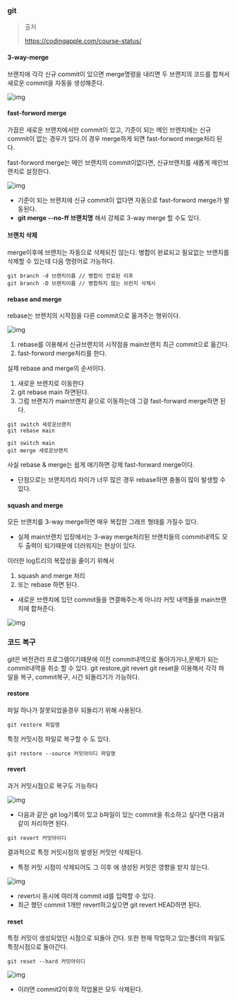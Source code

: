 ### git

> 출처
>
> https://codingapple.com/course-status/

#### 3-way-merge

브랜치에 각각 신규 commit이 있으면 merge명령을 내리면 두 브랜치의 코드를 합쳐서 새로운 commit을 자동을 생성해준다.

![img](https://codingapple.com/wp-content/uploads/2022/06/merge1.png)

#### fast-forword merge

가끔은 새로운 브랜치에서만 commit이 있고, 기준이 되는 메인 브렌치에는 신규 commit이 없는 경우가 있다.이 경우 merge하게 되면 fast-forword merge처리 된다.

fast-forword merge는 메인 브랜치의 commit이없다면, 신규브랜치를 새롭게 메인브랜치로 설정한다.

![img](https://codingapple.com/wp-content/uploads/2022/06/%EA%B7%B8%EB%A6%BC3-4.png)

- 기준이 되는 브랜치에 신규 commit이 없다면 자동으로 fast-forword merge가 발동된다.
-  **git merge --no-ff 브랜치명** 해서 강제로 3-way merge 할 수도 있다.

#### 브랜치 삭제

merge이후에 브랜치는 자동으로 삭제되진 않는다. 병합이 완료되고 필요없는 브랜치를 삭제할 수 있는데 다음 명령어로 가능하다.

```
git branch -d 브랜치이름 // 병합이 안료된 이후
git branch -D 브랜치이름 // 병합하지 않는 브런치 삭제시
```

#### rebase and merge

rebase는 브랜치의 시작점을 다른 commit으로 옮겨주는 행위이다.

![img](https://codingapple.com/wp-content/uploads/2022/06/merge3.png)

1. rebase를 이용해서 신규브랜치의 시작점을 main브랜치 최근 commit으로 옮긴다.
2. fast-forword merge처리를 한다.

실제 rebase and merge의 순서이다.

1. 새로운 브랜치로 이동한다
2. git rebase main 하면된다.
3. 그럼 브랜치가 main브랜치 끝으로 이동하는데 그걸 fast-forward merge하면 된다.

```
git switch 새로운브랜치
git rebase main

git switch main
git merge 새로운브랜치
```

사실 rebase & merge는 쉽게 애기하면 강제 fast-forward merge이다.

- 단점으로는 브랜치끼리 차이가 너무 많은 경우 rebase하면 충돌이 많이 발생할 수 있다.

#### squash and merge 

모든 브랜치를 3-way merge하면 매우 복잡한 그래프 형태를 가질수 있다.

- 실제 main브랜치 입장에서는 3-way merge처리된 브랜치들의 commit내역도 모두 출력이 되기때문에 더러워지는 현상이 있다.

이러한 log트리의 복잡성을 줄이기 위해서 

1. squash and merge 처리 
2. 또는 rebase 하면 된다.

- 새로운 브랜치에 있던 commit들을 연결해주는게 아니라 커밋 내역들을 main브랜치에 합쳐준다.

![img](https://codingapple.com/wp-content/uploads/2022/06/%EA%B7%B8%EB%A6%BC2.png)

### 코드 복구

git은 버전관리 프로그램이기때문에 이전 commit내역으로 돌아가거나,문제가 되는 commit내역을 취소 할 수 있다. git restore,git revert git reset을 이용해서 각각 파일을 복구, commit복구, 시간 되돌리기가 가능하다.

#### restore

파일 하나가 잘못되었을경우 되돌리기 위해 사용된다.

```
git restore 파일명
```

특정 커밋시점 파일로 복구할 수 도 있다.

```
git restore --source 커밋아이디 파일명
```

#### revert

과거 커밋시점으로 복구도 가능하다

![img](https://codingapple.com/wp-content/uploads/2022/06/%EC%BA%A1%EC%B2%983-1.png)

- 다음과 같은 git log기록이 있고 b파일이 있는 commit을 취소하고 싶다면 다음과 같이 처리하면 된다.

```
git revert 커밋아이디
```

결과적으로 특정 커밋시점의  발생된 커밋만 삭제된다.

- 특정 커밋 시점이 삭제되어도 그 이후 에 생성된 커밋은 영향을 받지 않는다.

![img](https://codingapple.com/wp-content/uploads/2022/06/%EA%B7%B8%EB%A6%BC11-1.png)

- revert시 동시에 여러개 commit id를 입력할 수 있다.
- 최근 했던 commit 1개만 revert하고싶으면 git revert HEAD하면 된다.

#### reset

특정 커밋이 생성되었던 시점으로 되돌아 간다. 또한 현재 작업하고 있는폴더의 파일도 특정시점으로 돌아간다.

```
git reset --hard 커밋아이디
```

![img](https://codingapple.com/wp-content/uploads/2022/06/%EA%B7%B8%EB%A6%BC22.png)

- 이러면 commit2이후의 작업물은 모두 삭제된다.

